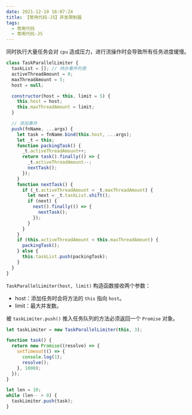 ```yaml
---
date: 2021-12-10 16:07:24
title: 【常用代码-JS】并发限制器
tags:
  - 常用代码
  - 常用代码-JS
---
```


同时执行大量任务会对 `cpu` 造成压力，进行流操作时会导致所有任务进度缓慢。

```js
class TaskParallelLimiter {
  taskList = []; // 待办事件列表
  activeThreadAmount = 0;
  maxThreadAmount = 5;
  host = null;

  constructor(host = this, limit = 5) {
    this.host = host;
    this.maxThreadAmount = limit;
  }

  // 添加事件
  push(fnName, ...args) {
    let task = fnName.bind(this.host, ...args);
    let _t = this;
    function packingTask() {
      _t.activeThreadAmount++;
      return task().finally(() => {
        _t.activeThreadAmount--;
        nextTask();
      });
    }
    function nextTask() {
      if (_t.activeThreadAmount < _t.maxThreadAmount) {
        let next = _t.taskList.shift();
        if (next) {
          next().finally(() => {
            nextTask();
          });
        }
      }
    }
    if (this.activeThreadAmount < this.maxThreadAmount) {
      packingTask();
    } else {
      this.taskList.push(packingTask);
    }
  }
}
```

`TaskParallelLimiter(host, limit)` 构造函数接收两个参数：

- host：添加任务时会将方法的 `this` 指向 `host`。
- limit：最大并发数。

被 `taskLimiter.push()` 推入任务队列的方法必须返回一个 `Promise` 对象。

```js
let taskLimiter = new TaskParallelLimiter(this, 3);

function task() {
  return new Promise((resolve) => {
    setTimeout(() => {
      console.log(1);
      resolve();
    }, 1000);
  });
}

let len = 10;
while (len-- > 0) {
  taskLimiter.push(task);
}
```
